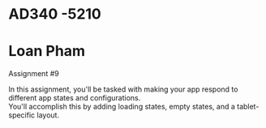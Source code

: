 # AD340 -5210
# Loan Pham 
Assignment #9

In this assignment, you'll be tasked with making your app respond to different app states and configurations.  
You'll accomplish this by adding loading states, empty states, and a tablet-specific layout.
